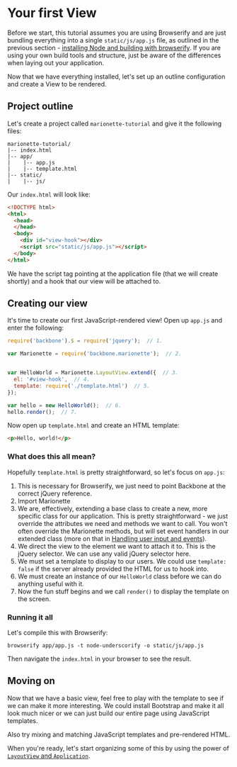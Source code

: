 # Your first View

Before we start, this tutorial assumes you are using Browserify and are just
bundling everything into a single `static/js/app.js` file, as outlined in the
previous section -
[installing Node and building with browserify](./installing.md). If you are
using your own build tools and structure, just be aware of the differences when
laying out your application.

Now that we have everything installed, let's set up an outline configuration and
create a View to be rendered.

## Project outline

Let's create a project called `marionette-tutorial` and give it the following
files:

```
marionette-tutorial/
|-- index.html
|-- app/
|    |-- app.js
|    |-- template.html
|-- static/
|    |-- js/
```

Our `index.html` will look like:

```html
<!DOCTYPE html>
<html>
  <head>
  </head>
  <body>
    <div id="view-hook"></div>
    <script src="static/js/app.js"></script>
  </body>
</html>
```

We have the script tag pointing at the application file (that we will create
shortly) and a hook that our view will be attached to.

## Creating our view

It's time to create our first JavaScript-rendered view! Open up `app.js` and
enter the following:

```js
require('backbone').$ = require('jquery');  // 1.

var Marionette = require('backbone.marionette');  // 2.


var HelloWorld = Marionette.LayoutView.extend({  // 3.
  el: '#view-hook',  // 4.
  template: require('./template.html')  // 5.
});

var hello = new HelloWorld();  // 6.
hello.render();  // 7.
```

Now open up `template.html` and create an HTML template:

```html
<p>Hello, world!</p>
```

### What does this all mean?

Hopefully `template.html` is pretty straightforward, so let's focus on `app.js`:

  1. This is necessary for Browserify, we just need to point Backbone at the
    correct jQuery reference.
  2. Import Marionette
  3. We are, effectively, extending a base class to create a new, more specific
    class for our application. This is pretty straightforward - we just override
    the attributes we need and methods we want to call. You won't often override
    the Marionette methods, but will set event handlers in our extended class
    (more on that in [Handling user input and events](./events.md)).
  4. We direct the view to the element we want to attach it to. This is the
    jQuery selector. We can use any valid jQuery selector here.
  5. We must set a template to display to our users. We could use
    `template: false` if the server already provided the HTML for us to hook
    into.
  6. We must create an instance of our `HelloWorld` class before we can do
    anything useful with it.
  7. Now the fun stuff begins and we call `render()` to display the template
    on the screen.

### Running it all

Let's compile this with Browserify:

```
browserify app/app.js -t node-underscorify -o static/js/app.js
```

Then navigate the `index.html` in your browser to see the result.

## Moving on

Now that we have a basic view, feel free to play with the template to see if
we can make it more interesting. We could install Bootstrap and make it all look
much nicer or we can just build our entire page using JavaScript templates.

Also try mixing and matching JavaScript templates and pre-rendered HTML.

When you're ready, let's start organizing some of this by using the power
of [`LayoutView` and `Application`](./layouts.md˜).
